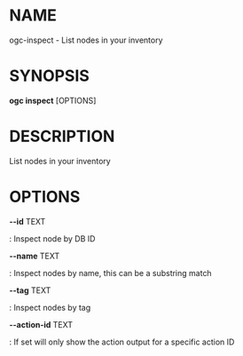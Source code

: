 # NAME

ogc-inspect - List nodes in your inventory

# SYNOPSIS

**ogc inspect** \[OPTIONS\]

# DESCRIPTION

List nodes in your inventory

# OPTIONS

**\--id** TEXT

:   Inspect node by DB ID

**\--name** TEXT

:   Inspect nodes by name, this can be a substring match

**\--tag** TEXT

:   Inspect nodes by tag

**\--action-id** TEXT

:   If set will only show the action output for a specific action ID
